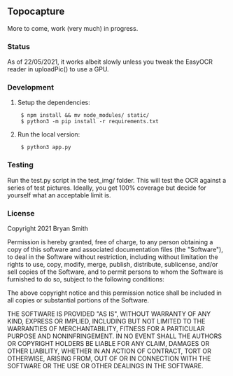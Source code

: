 ## Topocapture

More to come, work (very much) in progress.

### Status

As of 22/05/2021, it works albeit slowly unless you tweak the EasyOCR reader in uploadPic() to use a GPU.

### Development

1. Setup the dependencies:

        $ npm install && mv node_modules/ static/
        $ python3 -m pip install -r requirements.txt

2. Run the local version:

        $ python3 app.py

### Testing

Run the test.py script in the test_img/ folder. This will test the OCR against a series of test pictures. Ideally, you get 100% coverage but decide for yourself what an acceptable limit is.

### License

Copyright 2021 Bryan Smith

Permission is hereby granted, free of charge, to any person obtaining a copy of 
this software and associated documentation files (the "Software"), to deal in 
the Software without restriction, including without limitation the rights to use, 
copy, modify, merge, publish, distribute, sublicense, and/or sell copies of the 
Software, and to permit persons to whom the Software is furnished to do so, subject 
to the following conditions:

The above copyright notice and this permission notice shall be included in all 
copies or substantial portions of the Software.

THE SOFTWARE IS PROVIDED "AS IS", WITHOUT WARRANTY OF ANY KIND, EXPRESS OR IMPLIED, 
INCLUDING BUT NOT LIMITED TO THE WARRANTIES OF MERCHANTABILITY, FITNESS FOR A 
PARTICULAR PURPOSE AND NONINFRINGEMENT. IN NO EVENT SHALL THE AUTHORS OR COPYRIGHT 
HOLDERS BE LIABLE FOR ANY CLAIM, DAMAGES OR OTHER LIABILITY, WHETHER IN AN ACTION 
OF CONTRACT, TORT OR OTHERWISE, ARISING FROM, OUT OF OR IN CONNECTION WITH THE 
SOFTWARE OR THE USE OR OTHER DEALINGS IN THE SOFTWARE.